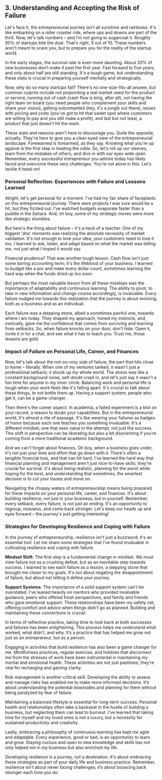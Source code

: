 ## 3. Understanding and Accepting the Risk of Failure

Let's face it, the entrepreneurial journey isn't all sunshine and rainbows. It's like embarking on a roller coaster ride, where ups and downs are part of the thrill. Now, let's talk numbers – and I'm not going to sugarcoat it. Roughly 90% of startups bite the dust. That's right, 9 out of 10. These numbers aren't meant to scare you, but to prepare you for the reality of the startup world.

In the early stages, the survival rate is even more daunting. About 20% of new businesses don't make it past the first year. Fast forward to five years, and only about half are still standing. It's a tough game, but understanding these stats is crucial in preparing yourself mentally and strategically.

Now, why do so many startups fail? There's no one-size-fits-all answer, but common culprits include not pinpointing a real market need for the product or service, running out of cash (cash flow is king, after all), not having the right team on board (you need people who complement your skills and share your vision), getting outcompeted (hey, it's a jungle out there), issues with pricing and costs (you've got to hit that sweet spot where customers are willing to pay and you still make a profit), and last but not least, a product that just doesn't hit the mark.

These stats and reasons aren't here to discourage you. Quite the opposite, actually. They're here to give you a clear-eyed view of the entrepreneurial landscape. Forewarned is forearmed, as they say. Knowing what you're up against is the first step in beating the odds. So, let's roll up our sleeves, learn from the mistakes of others, and dive in with our eyes wide open. Remember, every successful entrepreneur you admire today has likely faced and overcome these very challenges. You're not alone in this. Let's tackle it head-on!
### Personal Reflection: Experiences with Failure and Lessons Learned

Alright, let's get personal for a moment. I've had my fair share of faceplants on this entrepreneurial journey. There were projects I was sure would be a hit, but they fizzled out. I've watched budgets evaporate faster than a puddle in the Sahara. And, oh boy, some of my strategic moves were more like strategic stumbles.

But here's the thing about failure – it's a heck of a teacher. One of my biggest 'aha' moments was realizing the absolute necessity of market validation. It's not enough to love your idea; your customers need to love it too. I learned to ask, listen, and adapt based on what the market was telling me, not just what I hoped it would say.

Financial prudence? That was another tough lesson. Cash flow isn't just some boring accounting term; it's the lifeblood of your business. I learned to budget like a pro and make every dollar count, sometimes learning the hard way when the funds dried up too soon.

But perhaps the most valuable lesson from all these missteps was the importance of adaptability and continuous learning. The ability to pivot, to take in new information and change course accordingly, is invaluable. Every failure nudged me towards this realization that the journey is about evolving, both as a business and as an individual.

Each failure was a stepping stone, albeit a sometimes painful one, towards where I am today. They shaped my approach, honed my instincts, and, ironically, gave me the confidence that comes from surviving and learning from setbacks. So, when failure knocks on your door, don't hide. Open it, invite it in for a chat, and see what it has to teach you. Trust me, those lessons are gold.
### Impact of Failure on Personal Life, Career, and Finances

Now, let's talk about the not-so-rosy side of failure, the part that hits close to home – literally. When one of my ventures tanked, it wasn't just a professional setback; it shook up my whole world. The stress was like a constant background noise, self-doubt crept in, and let's just say it wasn't a fun time for anyone in my inner circle. Balancing work and personal life is tough when your work feels like it's falling apart. It's crucial to talk about these things, to not bottle them up. Having a support system, people who get it, can be a game-changer.

Then there's the career aspect. In academia, a failed experiment is a blot on your record, a reason to doubt your capabilities. But in the entrepreneurial world, it's almost a rite of passage. It's like wearing your failures as badges of honor because each one teaches you something invaluable. It's a different mindset, one that sees value in the attempt, not just the success. This shift in perspective can be liberating but also a bit disorienting if you're coming from a more traditional academic background.

And we can't forget about finances. Oh boy, when a business goes under, it's not just your time and effort that go down with it. There's often a tangible financial loss, and that can hit hard. I've learned the hard way that financial planning and management aren't just nice-to-have skills; they're crucial for survival. It's about being realistic, planning for the worst while hoping for the best, and understanding that sometimes, the smartest decision is to cut your losses and move on.

Navigating the choppy waters of entrepreneurship means being prepared for these impacts on your personal life, career, and finances. It's about building resilience, not just in your business, but in yourself. Remember, every setback, every failure, is not just an ending. It's an opportunity to regroup, reassess, and come back stronger. Let's keep our heads up and eyes forward – the journey's just getting interesting!
### Strategies for Developing Resilience and Coping with Failure

In the journey of entrepreneurship, resilience isn't just a buzzword; it's an essential tool. Let me share some strategies that I've found invaluable in cultivating resilience and coping with failure.

**Mindset Shift**: The first step is a fundamental change in mindset. We must view failure not as a crushing defeat, but as an inevitable step towards success. I learned to see each failure as a lesson, a stepping stone that brought me closer to my goals. It's not about negating the disappointment of failure, but about not letting it define your journey.

**Support Systems**: The importance of a solid support system can't be overstated. I've leaned heavily on mentors who provided invaluable guidance, peers who offered fresh perspectives, and family and friends who gave emotional support. These relationships have been my safety net, offering comfort and advice when things didn’t go as planned. Building and maintaining these connections is crucial.

In terms of reflective practice, taking time to look back at both successes and failures has been enlightening. This process helps me understand what worked, what didn’t, and why. It’s a practice that has helped me grow not just as an entrepreneur, but as a person.

Engaging in activities that build resilience has also been a game changer for me. Mindfulness practices, regular exercise, and hobbies that disconnect me from the stresses of work have been instrumental in maintaining my mental and emotional health. These activities are not just pastimes; they’re vital for recharging and gaining clarity.

Risk management is another critical skill. Developing the ability to assess and manage risks has enabled me to make more informed decisions. It’s about understanding the potential downsides and planning for them without being paralyzed by fear of failure.

Maintaining a balanced lifestyle is essential for long-term success. Personal health and relationships often take a backseat in the hustle of building a business, but neglecting them can lead to burnout. I've learned that taking time for myself and my loved ones is not a luxury, but a necessity for sustained productivity and creativity.

Lastly, embracing a philosophy of continuous learning has kept me agile and adaptable. Every experience, good or bad, is an opportunity to learn and grow. Staying curious and open to new knowledge and skills has not only helped me in my business but also enriched my life.

Developing resilience is a journey, not a destination. It's about embracing these strategies as part of your daily life and business practice. Remember, resilience isn’t about never facing challenges; it’s about bouncing back stronger each time you do.